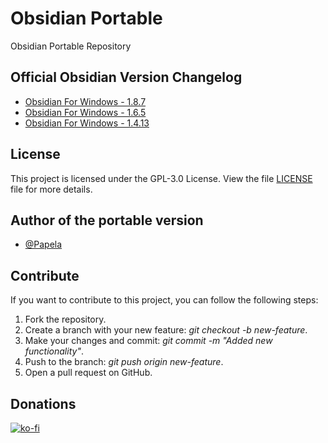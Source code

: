 
# Obsidian Portable
Obsidian Portable Repository

## Official Obsidian Version Changelog

- [Obsidian For Windows - 1.8.7](https://obsidian.md/changelog/2025-02-18-desktop-v1.8.7/)</li>
- [Obsidian For Windows - 1.6.5](https://obsidian.md/changelog/2024-06-25-desktop-v1.6.5/)</li>
- [Obsidian For Windows - 1.4.13](https://obsidian.md/changelog/2023-09-15-desktop-v1.4.13/)</li>

## License
This project is licensed under the GPL-3.0 License. View the file [LICENSE](https://github.com/Papela/discord-vote/blob/main/LICENSE) file for more details.

## Author of the portable version
+ [@Papela](https://github.com/Papela)

## Contribute
If you want to contribute to this project, you can follow the following steps:
1. Fork the repository.
2. Create a branch with your new feature: *git checkout -b new-feature*.
3. Make your changes and commit: *git commit -m "Added new functionality"*.
4. Push to the branch: *git push origin new-feature*.
5. Open a pull request on GitHub.

## Donations
[![ko-fi](https://ko-fi.com/img/githubbutton_sm.svg)](https://ko-fi.com/papela)
